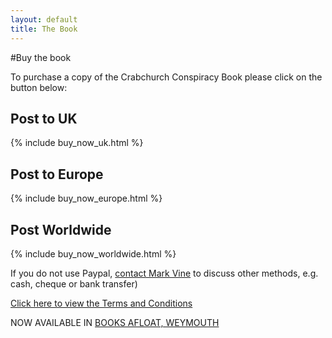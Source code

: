 ```yaml
---
layout: default
title: The Book
---
```


#Buy the book

To purchase a copy of the Crabchurch Conspiracy Book please click on the button below:

## Post to UK
{% include buy_now_uk.html %}

## Post to Europe
{% include buy_now_europe.html %}

## Post Worldwide
{% include buy_now_worldwide.html %}

If you do not use Paypal, [contact Mark Vine](http://crabchurch.co.uk/contact.html) to discuss other methods, e.g. cash, cheque or bank transfer) 

[Click here to view the Terms and Conditions](http://crabchurch.co.uk/terms.html)


NOW AVAILABLE IN [BOOKS AFLOAT, WEYMOUTH](http://www.192.com/atoz/business/weymouth-dt4/books-secondhand/books-afloat/d17c879f6e6bc8b1f72f013b46a02a88d366877b/ml/)


[book_cover]: /images/crabchurch_book_cover.jpg "Crabchurch Conspiracy Book cover"
